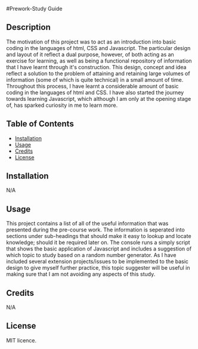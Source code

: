 #Prework-Study Guide

## Description

The motivation of this project was to act as an introduction into basic coding in the languages of html, CSS and Javascript. The particular design and layout of it reflect a dual purpose, however, of both acting as an exercise for learning, as well as being a functional repository of information that I have learnt through it's construction.
This design, concept and idea reflect a solution to the problem of attaining and retaining large volumes of information (some of which is quite technical) in a small amount of time.
Throughout this process, I have learnt a considerable amount of basic coding in the languages of html and CSS. I have also started the journey towards learning Javascript, which although I am only at the opening stage of, has sparked curiosity in me to learn more.

## Table of Contents

- [Installation](#installation)
- [Usage](#usage)
- [Credits](#credits)
- [License](#license)

## Installation

N/A

## Usage

This project contains a list of all of the useful information that was presented during the pre-course work. The information is seperated into sections under sub-headings that should make it easy to lookup and locate knowledge; should it be required later on. 
The console runs a simply script that shows the basic application of Javascript and includes a suggestion of which topic to study based on a random number generator. 
As I have included several extension projects/issues to be implemented to the basic design to give myself further practice, this topic suggester will be useful in making sure that I am not avoiding any aspects of this study. 

## Credits

N/A

## License

MIT licence. 


